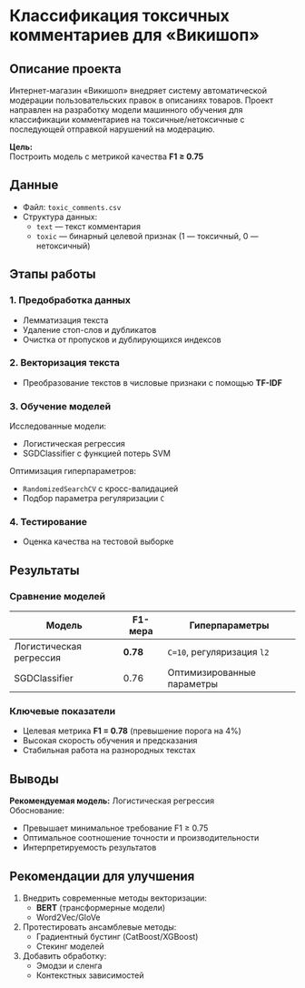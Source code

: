 # Классификация токсичных комментариев для «Викишоп»

## Описание проекта
Интернет-магазин «Викишоп» внедряет систему автоматической модерации пользовательских правок в описаниях товаров. Проект направлен на разработку модели машинного обучения для классификации комментариев на токсичные/нетоксичные с последующей отправкой нарушений на модерацию.

**Цель:**  
Построить модель с метрикой качества **F1 ≥ 0.75**

## Данные
- Файл: `toxic_comments.csv`
- Структура данных:
  - `text` — текст комментария
  - `toxic` — бинарный целевой признак (1 — токсичный, 0 — нетоксичный)

## Этапы работы

### 1. Предобработка данных
- Лемматизация текста
- Удаление стоп-слов и дубликатов
- Очистка от пропусков и дублирующихся индексов

### 2. Векторизация текста
- Преобразование текстов в числовые признаки с помощью **TF-IDF**

### 3. Обучение моделей
Исследованные модели:
- Логистическая регрессия
- SGDClassifier с функцией потерь SVM

Оптимизация гиперпараметров:
- `RandomizedSearchCV` с кросс-валидацией
- Подбор параметра регуляризации `C`

### 4. Тестирование
- Оценка качества на тестовой выборке

## Результаты

### Сравнение моделей
| Модель                          | F1-мера | Гиперпараметры       |
|---------------------------------|---------|----------------------|
| Логистическая регрессия         | **0.78**| `C=10`, регуляризация `l2` |
| SGDClassifier                   | 0.76    | Оптимизированные параметры |

### Ключевые показатели
- Целевая метрика **F1 = 0.78** (превышение порога на 4%)
- Высокая скорость обучения и предсказания
- Стабильная работа на разнородных текстах

## Выводы
**Рекомендуемая модель:** Логистическая регрессия  
Обоснование:
- Превышает минимальное требование F1 ≥ 0.75
- Оптимальное соотношение точности и производительности
- Интерпретируемость результатов

## Рекомендации для улучшения
1. Внедрить современные методы векторизации:
   - **BERT** (трансформерные модели)
   - Word2Vec/GloVe
2. Протестировать ансамблевые методы:
   - Градиентный бустинг (CatBoost/XGBoost)
   - Стекинг моделей
3. Добавить обработку:
   - Эмодзи и сленга
   - Контекстных зависимостей
